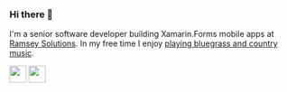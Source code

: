 ### Hi there 👋

I'm a senior software developer building Xamarin.Forms mobile apps at [Ramsey Solutions](https://github.com/lampo). In my free time I enjoy [playing bluegrass and country music](https://www.youtube.com/c/ryanpayne).

[<img height="30" src="https://img.shields.io/badge/linkedin-blue.svg?&style=for-the-badge&logo=linkedin&logoColor=white" />](https://www.linkedin.com/in/ryanbrookepayne) [<img height="30" src="https://img.shields.io/badge/stack%20overflow-FE7A16?logo=stack-overflow&logoColor=white&style=for-the-badge" />](https://stackoverflow.com/users/11809808/ryan-payne)

